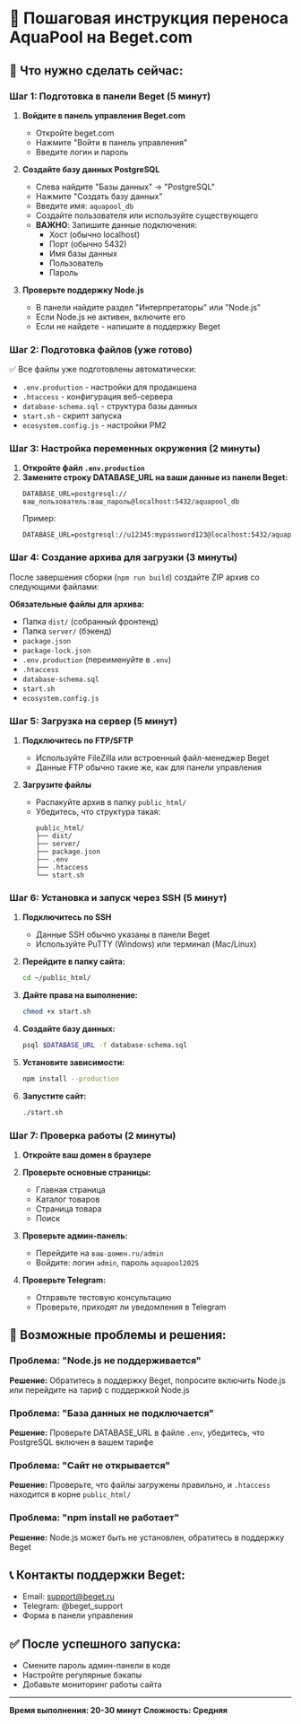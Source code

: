 # 📝 Пошаговая инструкция переноса AquaPool на Beget.com

## 🎯 Что нужно сделать сейчас:

### Шаг 1: Подготовка в панели Beget (5 минут)

1. **Войдите в панель управления Beget.com**
   - Откройте beget.com
   - Нажмите "Войти в панель управления"
   - Введите логин и пароль

2. **Создайте базу данных PostgreSQL**
   - Слева найдите "Базы данных" → "PostgreSQL"
   - Нажмите "Создать базу данных"
   - Введите имя: `aquapool_db`
   - Создайте пользователя или используйте существующего
   - **ВАЖНО**: Запишите данные подключения:
     - Хост (обычно localhost)
     - Порт (обычно 5432)
     - Имя базы данных
     - Пользователь
     - Пароль

3. **Проверьте поддержку Node.js**
   - В панели найдите раздел "Интерпретаторы" или "Node.js"
   - Если Node.js не активен, включите его
   - Если не найдете - напишите в поддержку Beget

### Шаг 2: Подготовка файлов (уже готово)

✅ Все файлы уже подготовлены автоматически:
- `.env.production` - настройки для продакшена
- `.htaccess` - конфигурация веб-сервера
- `database-schema.sql` - структура базы данных
- `start.sh` - скрипт запуска
- `ecosystem.config.js` - настройки PM2

### Шаг 3: Настройка переменных окружения (2 минуты)

1. **Откройте файл `.env.production`**
2. **Замените строку DATABASE_URL на ваши данные из панели Beget:**
   ```
   DATABASE_URL=postgresql://ваш_пользователь:ваш_пароль@localhost:5432/aquapool_db
   ```
   Пример:
   ```
   DATABASE_URL=postgresql://u12345:mypassword123@localhost:5432/aquapool_db
   ```

### Шаг 4: Создание архива для загрузки (3 минуты)

После завершения сборки (`npm run build`) создайте ZIP архив со следующими файлами:

**Обязательные файлы для архива:**
- Папка `dist/` (собранный фронтенд)
- Папка `server/` (бэкенд)
- `package.json`
- `package-lock.json`
- `.env.production` (переименуйте в `.env`)
- `.htaccess`
- `database-schema.sql`
- `start.sh`
- `ecosystem.config.js`

### Шаг 5: Загрузка на сервер (5 минут)

1. **Подключитесь по FTP/SFTP**
   - Используйте FileZilla или встроенный файл-менеджер Beget
   - Данные FTP обычно такие же, как для панели управления

2. **Загрузите файлы**
   - Распакуйте архив в папку `public_html/`
   - Убедитесь, что структура такая:
     ```
     public_html/
     ├── dist/
     ├── server/
     ├── package.json
     ├── .env
     ├── .htaccess
     └── start.sh
     ```

### Шаг 6: Установка и запуск через SSH (5 минут)

1. **Подключитесь по SSH**
   - Данные SSH обычно указаны в панели Beget
   - Используйте PuTTY (Windows) или терминал (Mac/Linux)

2. **Перейдите в папку сайта:**
   ```bash
   cd ~/public_html/
   ```

3. **Дайте права на выполнение:**
   ```bash
   chmod +x start.sh
   ```

4. **Создайте базу данных:**
   ```bash
   psql $DATABASE_URL -f database-schema.sql
   ```

5. **Установите зависимости:**
   ```bash
   npm install --production
   ```

6. **Запустите сайт:**
   ```bash
   ./start.sh
   ```

### Шаг 7: Проверка работы (2 минуты)

1. **Откройте ваш домен в браузере**
2. **Проверьте основные страницы:**
   - Главная страница
   - Каталог товаров
   - Страница товара
   - Поиск

3. **Проверьте админ-панель:**
   - Перейдите на `ваш-домен.ru/admin`
   - Войдите: логин `admin`, пароль `aquapool2025`

4. **Проверьте Telegram:**
   - Отправьте тестовую консультацию
   - Проверьте, приходят ли уведомления в Telegram

## 🚨 Возможные проблемы и решения:

### Проблема: "Node.js не поддерживается"
**Решение:** Обратитесь в поддержку Beget, попросите включить Node.js или перейдите на тариф с поддержкой Node.js

### Проблема: "База данных не подключается"
**Решение:** Проверьте DATABASE_URL в файле `.env`, убедитесь, что PostgreSQL включен в вашем тарифе

### Проблема: "Сайт не открывается"
**Решение:** Проверьте, что файлы загружены правильно, и `.htaccess` находится в корне `public_html/`

### Проблема: "npm install не работает"
**Решение:** Node.js может быть не установлен, обратитесь в поддержку Beget

## 📞 Контакты поддержки Beget:
- Email: support@beget.ru
- Telegram: @beget_support
- Форма в панели управления

## ✅ После успешного запуска:
- Смените пароль админ-панели в коде
- Настройте регулярные бэкапы
- Добавьте мониторинг работы сайта

---
**Время выполнения: 20-30 минут**
**Сложность: Средняя**